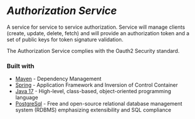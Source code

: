 # _Authorization Service_

A service for service to service authorization.
Service will manage clients (create, update, delete, fetch) and will provide
an authorization token and a set of public keys for token signature validation.

The Authorization Service complies with the Oauth2 Security standard.

### Built with
* [Maven](https://maven.apache.org/) - Dependency Management
* [Spring](http://spring.io) - Application Framework and Inversion of Control Container
* [Java 17](https://www.oracle.com/java/technologies/javase/jdk17-archive-downloads.html) - High-level, class-based, object-oriented programming language
* [PostgreSql](https://www.postgresql.org/docs/current/index.html) -  Free and open-source relational database management system (RDBMS) emphasizing extensibility and SQL compliance